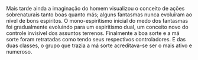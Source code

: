 ﻿Mais tarde ainda a imaginação do homem visualizou o conceito de ações sobrenaturais tanto boas quanto más; alguns fantasmas nunca evoluíram ao nível de bons espíritos. O mono-espiritismo inicial do medo dos fantasmas foi gradualmente evoluindo para um espiritismo dual, um conceito novo do controle invisível dos assuntos terrenos. Finalmente a boa sorte e a má sorte foram retratadas como tendo seus respectivos controladores. E das duas classes, o grupo que trazia a má sorte acreditava-se ser o mais ativo e numeroso.